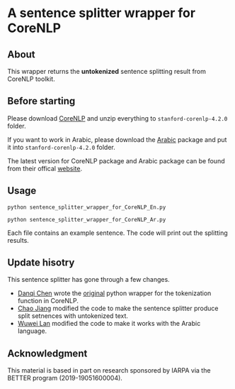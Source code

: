 
# A sentence splitter wrapper for CoreNLP
## About
This wrapper returns the **untokenized** sentence splitting result from CoreNLP toolkit.

## Before starting
Please download [CoreNLP](http://nlp.stanford.edu/software/stanford-corenlp-latest.zip) and unzip everything to <code>stanford-corenlp-4.2.0</code> folder. 

If you want to work in Arabic, please download the [Arabic](http://nlp.stanford.edu/software/stanford-corenlp-4.2.0-models-arabic.jar) package and put it into <code>stanford-corenlp-4.2.0</code> folder.

The latest version for CoreNLP package and Arabic package can be found from their offical [website](https://stanfordnlp.github.io/CoreNLP/index.html).

## Usage
<code>python sentence_splitter_wrapper_for_CoreNLP_En.py</code>

<code>python sentence_splitter_wrapper_for_CoreNLP_Ar.py</code>

Each file contains an example sentence. The code will print out the splitting results.

## Update hisotry
This sentence splitter has gone through a few changes.
* [Danqi Chen](https://www.cs.princeton.edu/~danqic/) wrote the [original](https://github.com/facebookresearch/DrQA/blob/master/drqa/tokenizers/corenlp_tokenizer.py) python wrapper for the tokenization function in CoreNLP.
* [Chao Jiang](https://chaojiang06.github.io/) modified the code to make the sentence splitter produce split setnences with untokenized text.
* [Wuwei Lan](https://lanwuwei.github.io/) modified the code to make it works with the Arabic language.

## Acknowledgment
This material is based in part on research sponsored by IARPA via the BETTER program (2019-19051600004).
